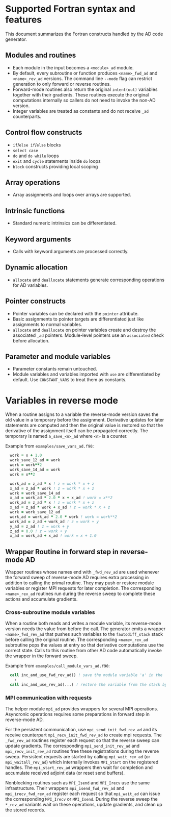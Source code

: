 # Supported Fortran syntax and features

This document summarizes the Fortran constructs handled by the AD code generator.

## Modules and routines
- Each module in the input becomes a `<module>_ad` module.
- By default, every subroutine or function produces `<name>_fwd_ad` and `<name>_rev_ad` versions. The command line `--mode` flag can restrict generation to only forward or reverse routines.
- Forward-mode routines also return the original `intent(out)` variables together with their gradients. These routines execute the original computations internally so callers do not need to invoke the non-AD version.
- Integer variables are treated as constants and do not receive `_ad` counterparts.

## Control flow constructs
- `if`/`else if`/`else` blocks
- `select case`
- `do` and `do while` loops
- `exit` and `cycle` statements inside `do` loops
- `block` constructs providing local scoping

## Array operations
- Array assignments and loops over arrays are supported.

## Intrinsic functions
- Standard numeric intrinsics can be differentiated.

## Keyword arguments
- Calls with keyword arguments are processed correctly.

## Dynamic allocation
- `allocate` and `deallocate` statements generate corresponding operations for AD variables.

## Pointer constructs
- Pointer variables can be declared with the `pointer` attribute.
- Basic assignments to pointer targets are differentiated just like assignments to normal variables.
- `allocate` and `deallocate` on pointer variables create and destroy the associated `_ad` pointers. Module-level pointers use an `associated` check before allocation.

## Parameter and module variables
- Parameter constants remain untouched.
- Module variables and variables imported with `use` are differentiated by default. Use `CONSTANT_VARS` to treat them as constants.


# Variables in reverse mode

When a routine assigns to a variable the reverse-mode version saves the old value in a temporary before the assignment.
Derivative updates for later statements are computed and then the original value is restored so that the derivative of the assignment itself can be propagated correctly.
The temporary is named `a_save_<n>_ad` where `<n>` is a counter.

Example from `examples/save_vars_ad.f90`:

```fortran
  work = x + 1.0
  work_save_12_ad = work
  work = work**2
  work_save_14_ad = work
  work = x**2

  work_ad = z_ad * x ! z = work * x + z
  x_ad = z_ad * work ! z = work * x + z
  work = work_save_14_ad
  x_ad = work_ad * 2.0 * x + x_ad ! work = x**2
  work_ad = z_ad * x ! z = work * x + z
  x_ad = z_ad * work + x_ad ! z = work * x + z
  work = work_save_12_ad
  work_ad = work_ad * 2.0 * work ! work = work**2
  work_ad = z_ad + work_ad ! z = work + y
  y_ad = z_ad ! z = work + y
  z_ad = 0.0 ! z = work + y
  x_ad = work_ad + x_ad ! work = x + 1.0
```

## Wrapper Routine in forward step in reverse-mode AD

Wrapper routines whose names end with `_fwd_rev_ad` are used whenever the forward sweep of reverse-mode AD requires extra processing in addition to
calling the primal routine.
They may push or restore module variables or register MPI requests for later completion.
The corresponding `<name>_rev_ad` routines run during the reverse sweep to complete these actions and accumulate gradients.

### Cross-subroutine module variables

When a routine both reads and writes a module variable, its reverse-mode version needs the value from before the call.
The generator emits a wrapper `<name>_fwd_rev_ad` that pushes such variables to the `fautodiff_stack` stack before calling the original routine.
The corresponding `<name>_rev_ad` subroutine pops the values at entry so that derivative computations use the correct state.
Calls to this routine from other AD code automatically invoke the wrapper in the forward sweep.

Example from `examples/call_module_vars_ad.f90`:

```fortran
  call inc_and_use_fwd_rev_ad() ! save the module variable 'a' in the 'module_vars' module to the stack by calling fautodiff_stack_r4%push(a)
    :
  call inc_and_use_rev_ad(...) ! restore the variable from the stack by calling fautodiff_stack_r4%pop(a)
```

### MPI communication with requests

The helper module `mpi_ad` provides wrappers for several MPI operations.
Asyncronic operations requires some preparations in forward step in reverse-mode AD.

For the persistent communication, use `mpi_send_init_fwd_rev_ad` and its receive counterpart `mpi_recv_init_fwd_rev_ad` to create mpi requests.
The `_fwd_rev_ad` routines register each request so that the reverse sweep can update gradients.
The corresponding `mpi_send_init_rev_ad` and `mpi_recv_init_rev_ad` routines free these registrations during the reverse sweep.
Persistent requests are started by calling `mpi_wait_rev_ad` (or `mpi_waitall_rev_ad`) which internally invokes `MPI_Start` on the registered handles.
The `mpi_start_rev_ad` wrappers then wait for completion and accumulate received adjoint data (or reset send buffers).

Nonblocking routines such as `MPI_Isend` and `MPI_Irecv` use the same infrastructure.
Their wrappers `mpi_isend_fwd_rev_ad` and `mpi_irecv_fwd_rev_ad` register each request so that `mpi_wait_ad` can issue the corresponding `MPI_Irecv` or `MPI_Isend`.
During the reverse sweep the `*_rev_ad` variants wait on these operations, update gradients, and clean up the stored records.